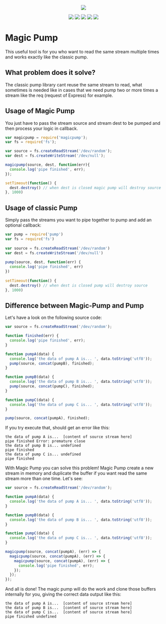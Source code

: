 <p align="center">
    <img src="https://nodei.co/npm/magic-pump.png?downloads=true&downloadRank=true&stars=true"/>
</p>

<p align="center">
<img src="https://badgen.net/npm/v/magic-pump"/>
<img src="https://badgen.net/npm/dt/magic-pump"/>
<img src="https://badgen.net/npm/license/magic-pump"/>
<img src="https://badgen.net/npm/types/magic-pump"/>
<img src="https://badgen.net/badge/author/MurylloEx/red?icon=label"/>
</p>

# Magic Pump

This useful tool is for you who want to read the same stream multiple times and works exactly like the classic pump.

## What problem does it solve?

The classic pump library cant reuse the same stream to read, what sometimes is needed like in cases that we need pump two or more times a stream like the req (request of Express) for example.

## Usage of Magic Pump

You just have to pass the stream source and stream dest to be pumped and then process your logic in callback.

```javascript
var magicpump = require('magicpump');
var fs = require('fs');

var source = fs.createReadStream('/dev/random');
var dest = fs.createWriteStream('/dev/null');

magicpump(source, dest, function(err){
  console.log('pipe finished', err);
});

setTimeout(function() {
  dest.destroy() // when dest is closed magic pump will destroy source
}, 1000)
```

## Usage of classic Pump

Simply pass the streams you want to pipe together to pump and add an optional callback:

```javascript
var pump = require('pump')
var fs = require('fs')
 
var source = fs.createReadStream('/dev/random')
var dest = fs.createWriteStream('/dev/null')
 
pump(source, dest, function(err) {
  console.log('pipe finished', err)
})
 
setTimeout(function() {
  dest.destroy() // when dest is closed pump will destroy source
}, 1000)
```


## Difference between Magic-Pump and Pump

Let's have a look on the following source code:

```javascript
var source = fs.createReadStream('/dev/random');

function finished(err) {
  console.log('pipe finished', err);
}

function pumpA(data) {
  console.log('the data of pump A is... ', data.toString('utf8'));
  pump(source, concat(pumpB), finished);
}

function pumpB(data) {
  console.log('the data of pump B is... ', data.toString('utf8'));
  pump(source, concat(pumpC), finished);
}

function pumpC(data) {
  console.log('the data of pump C is... ', data.toString('utf8'));
}

pump(source, concat(pumpA), finished);
```

If you try execute that, should get an error like this:

```
the data of pump A is...  [content of source stream here]
pipe finished Error: premature close
the data of pump B is... undefined
pipe finished
the data of pump C is... undefined
pipe finished
```

With Magic Pump you can solve this problem! Magic Pump create a new stream in memory and duplicate the buffer if you want read the same stream more than one time. Let's see:

```javascript
var source = fs.createReadStream('/dev/random');

function pumpA(data) {
  console.log('the data of pump A is... ', data.toString('utf8'));
}

function pumpB(data) {
  console.log('the data of pump B is... ', data.toString('utf8'));
}

function pumpC(data) {
  console.log('the data of pump C is... ', data.toString('utf8'));
}

magicpump(source, concat(pumpA), (err) => {
  magicpump(source, concat(pumpA), (err) => {
    magicpump(source, concat(pumpA), (err) => {
      console.log('pipe finished', err);
    });
  });
});
```

And all is done! The magic pump will do the work and clone those buffers internally for you, giving the correct data output like this:

```
the data of pump A is...  [content of source stream here]
the data of pump B is...  [content of source stream here]
the data of pump C is...  [content of source stream here]
pipe finished undefined
```